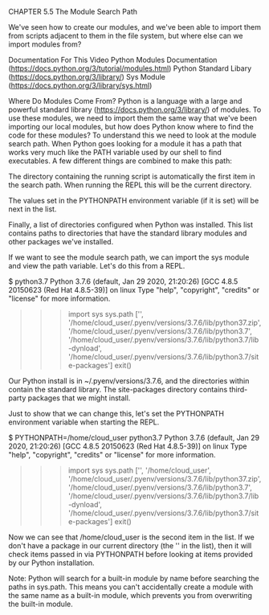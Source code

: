 CHAPTER 5.5
The Module Search Path

We've seen how to create our modules, and we've been able to import them from scripts adjacent to them in the file system, but where else can we import modules from?

Documentation For This Video
Python Modules Documentation (https://docs.python.org/3/tutorial/modules.html)
Python Standard Libary (https://docs.python.org/3/library/)
Sys Module (https://docs.python.org/3/library/sys.html)


Where Do Modules Come From?
Python is a language with a large and powerful standard library (https://docs.python.org/3/library/) of modules. To use these modules, we need to import them the same way that we've been importing our local modules, but how does Python know where to find the code for these modules? To understand this we need to look at the module search path. When Python goes looking for a module it has a path that works very much like the PATH variable used by our shell to find executables. A few different things are combined to make this path:


The directory containing the running script is automatically the first item in the search path. When running the REPL this will be the current directory.

The values set in the PYTHONPATH environment variable (if it is set) will be next in the list.

Finally, a list of directories configured when Python was installed. This list contains paths to directories that have the standard library modules and other packages we've installed.


If we want to see the module search path, we can import the sys module and view the path variable. Let's do this from a REPL.

$ python3.7
Python 3.7.6 (default, Jan 29 2020, 21:20:26)
[GCC 4.8.5 20150623 (Red Hat 4.8.5-39)] on linux
Type "help", "copyright", "credits" or "license" for more information.
>>> import sys
>>> sys.path
['', '/home/cloud_user/.pyenv/versions/3.7.6/lib/python37.zip', '/home/cloud_user/.pyenv/versions/3.7.6/lib/python3.7', '/home/cloud_user/.pyenv/versions/3.7.6/lib/python3.7/lib-dynload', '/home/cloud_user/.pyenv/versions/3.7.6/lib/python3.7/site-packages']
>>> exit()


Our Python install is in ~/.pyenv/versions/3.7.6, and the directories within contain the standard library. The site-packages directory contains third-party packages that we might install.

Just to show that we can change this, let's set the PYTHONPATH environment variable when starting the REPL.

$ PYTHONPATH=/home/cloud_user python3.7
Python 3.7.6 (default, Jan 29 2020, 21:20:26)
[GCC 4.8.5 20150623 (Red Hat 4.8.5-39)] on linux
Type "help", "copyright", "credits" or "license" for more information.
>>> import sys
>>> sys.path
['', '/home/cloud_user', '/home/cloud_user/.pyenv/versions/3.7.6/lib/python37.zip', '/home/cloud_user/.pyenv/versions/3.7.6/lib/python3.7', '/home/cloud_user/.pyenv/versions/3.7.6/lib/python3.7/lib-dynload', '/home/cloud_user/.pyenv/versions/3.7.6/lib/python3.7/site-packages']
>>> exit()


Now we can see that /home/cloud_user is the second item in the list. If we don't have a package in our current directory (the '' in the list), then it will check items passed in via PYTHONPATH before looking at items provided by our Python installation.

Note: Python will search for a built-in module by name before searching the paths in sys.path. This means you can't accidentally create a module with the same name as a built-in module, which prevents you from overwriting the built-in module.
